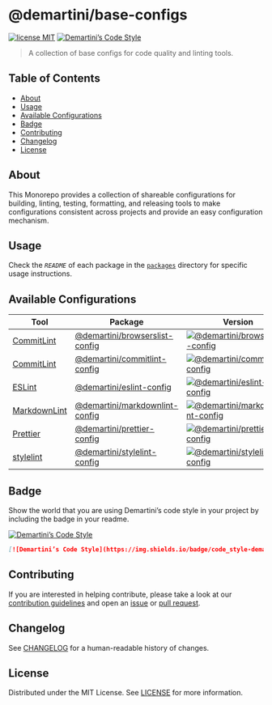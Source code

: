 # @demartini/base-configs <!-- omit in toc -->

[![license MIT][license-badge]][license-link]
[![Demartini’s Code Style][style-badge]][style-link]

> A collection of base configs for code quality and linting tools.

## Table of Contents <!-- omit in toc -->

- [About](#about)
- [Usage](#usage)
- [Available Configurations](#available-configurations)
- [Badge](#badge)
- [Contributing](#contributing)
- [Changelog](#changelog)
- [License](#license)

## About

This Monorepo provides a collection of shareable configurations for building, linting, testing, formatting, and releasing tools to make configurations consistent across projects and provide an easy configuration mechanism.

## Usage

Check the _`README`_ of each package in the [`packages`][packages-link] directory for specific usage instructions.

## Available Configurations

| Tool                              | Package                                                          | Version                                                                   |
| --------------------------------- | ---------------------------------------------------------------- | ------------------------------------------------------------------------- |
| [CommitLint][browserslist-link]   | [@demartini/browserslist-config](./packages/browserslist-config) | [![@demartini/browserslist-config][browserslist-badge]][browserslist-npm] |
| [CommitLint][commitlint-link]     | [@demartini/commitlint-config](./packages/commitlint-config)     | [![@demartini/commitlint-config][commitlint-badge]][commitlint-npm]       |
| [ESLint][eslint-link]             | [@demartini/eslint-config](./packages/eslint-config)             | [![@demartini/eslint-config][eslint-badge]][eslint-npm]                   |
| [MarkdownLint][markdownlint-link] | [@demartini/markdownlint-config](./packages/markdownlint-config) | [![@demartini/markdownlint-config][markdownlint-badge]][markdownlint-npm] |
| [Prettier][prettier-link]         | [@demartini/prettier-config](./packages/prettier-config)         | [![@demartini/prettier-config][prettier-badge]][prettier-npm]             |
| [stylelint][stylelint-link]       | [@demartini/stylelint-config](./packages/stylelint-config)       | [![@demartini/stylelint-config][stylelint-badge]][stylelint-npm]          |

## Badge

Show the world that you are using Demartini’s code style in your project by including the badge in your readme.

[![Demartini’s Code Style](https://img.shields.io/badge/code_style-demartini%E2%80%99s-663399.svg?labelColor=292a44&style=flat-square)](https://github.com/demartini/base-configs)

```md
[![Demartini’s Code Style](https://img.shields.io/badge/code_style-demartini%E2%80%99s-663399.svg?labelColor=292a44&style=flat-square)](https://github.com/demartini/base-configs)
```

## Contributing

If you are interested in helping contribute, please take a look at our [contribution guidelines][contributing-link] and open an [issue][issue-link] or [pull request][pull-request-link].

## Changelog

See [CHANGELOG][changelog-link] for a human-readable history of changes.

## License

Distributed under the MIT License. See [LICENSE][license-link] for more information.

[changelog-link]: ./CHANGELOG.md
[contributing-link]: https://github.com/demartini/.github/blob/main/CONTRIBUTING.md
[issue-link]: https://github.com/demartini/base-configs/issues
[license-badge]: https://img.shields.io/github/license/demartini/base-configs?style=flat-square&labelColor=292a44&color=663399
[license-link]: ./LICENSE
[packages-link]: ./packages
[pull-request-link]: https://github.com/demartini/base-configs/pulls
[style-badge]: https://img.shields.io/badge/code_style-demartini%E2%80%99s-663399.svg?labelColor=292a44&style=flat-square
[style-link]: https://github.com/demartini/base-configs

[browserslist-badge]: https://img.shields.io/npm/v/@demartini/browserslist-config?style=flat-square&labelColor=292a44&color=663399
[browserslist-link]: https://github.com/browserslist/browserslist
[browserslist-npm]: https://www.npmjs.com/package/@demartini/browserslist-config

[commitlint-badge]: https://img.shields.io/npm/v/@demartini/commitlint-config?style=flat-square&labelColor=292a44&color=663399
[commitlint-link]: https://github.com/conventional-changelog/commitlint
[commitlint-npm]: https://www.npmjs.com/package/@demartini/commitlint-config

[eslint-badge]: https://img.shields.io/npm/v/@demartini/eslint-config?style=flat-square&labelColor=292a44&color=663399
[eslint-link]: https://github.com/eslint/eslint
[eslint-npm]: https://www.npmjs.com/package/@demartini/eslint-config

[markdownlint-badge]: https://img.shields.io/npm/v/@demartini/markdownlint-config?style=flat-square&labelColor=292a44&color=663399
[markdownlint-link]: https://github.com/DavidAnson/markdownlint
[markdownlint-npm]: https://www.npmjs.com/package/@demartini/markdownlint-config

[prettier-badge]: https://img.shields.io/npm/v/@demartini/prettier-config?style=flat-square&labelColor=292a44&color=663399
[prettier-link]: https://github.com/prettier/prettier
[prettier-npm]: https://www.npmjs.com/package/@demartini/prettier-config

[stylelint-badge]: https://img.shields.io/npm/v/@demartini/stylelint-config?style=flat-square&labelColor=292a44&color=663399
[stylelint-link]: https://github.com/stylelint/stylelint
[stylelint-npm]: https://www.npmjs.com/package/@demartini/stylelint-config
